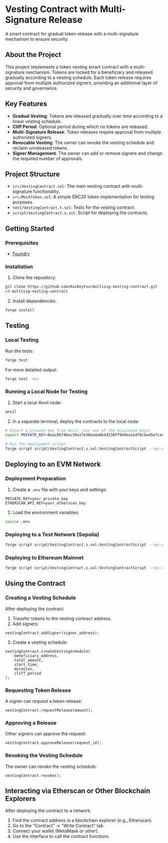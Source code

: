 # Vesting Contract with Multi-Signature Release

A smart contract for gradual token release with a multi-signature mechanism to ensure security.

## About the Project

This project implements a token vesting smart contract with a multi-signature mechanism. Tokens are locked for a beneficiary and released gradually according to a vesting schedule. Each token release requires approval from multiple authorized signers, providing an additional layer of security and governance.

## Key Features

- **Gradual Vesting**: Tokens are released gradually over time according to a linear vesting schedule.
- **Cliff Period**: Optional period during which no tokens are released.
- **Multi-Signature Release**: Token releases require approval from multiple authorized signers.
- **Revocable Vesting**: The owner can revoke the vesting schedule and reclaim unreleased tokens.
- **Signer Management**: The owner can add or remove signers and change the required number of approvals.

## Project Structure

- `src/VestingContract.sol`: The main vesting contract with multi-signature functionality.
- `src/MockToken.sol`: A simple ERC20 token implementation for testing purposes.
- `test/VestingContract.t.sol`: Tests for the vesting contract.
- `script/VestingContract.s.sol`: Script for deploying the contracts.

## Getting Started

### Prerequisites

- [Foundry](https://book.getfoundry.sh/getting-started/installation.html)

### Installation

1. Clone the repository:
```bash
git clone https://github.com/KaiReytsu/multisig-vesting-contract.git
cd multisig-vesting-contract
```

2. Install dependencies:
```bash
forge install
```

## Testing

### Local Testing

Run the tests:
```bash
forge test
```

For more detailed output:
```bash
forge test -vvv
```

### Running a Local Node for Testing

1. Start a local Anvil node:
```bash
anvil
```

2. In a separate terminal, deploy the contracts to the local node:
```bash
# Export a private key from Anvil (use one of the displayed keys)
export PRIVATE_KEY=0xac0974bec39a17e36ba4a6b4d238ff944bacb478cbed5efcae784d7bf4f2ff80

# Run the deployment script
forge script script/VestingContract.s.sol:VestingContractScript --rpc-url http://localhost:8545 --broadcast
```

## Deploying to an EVM Network

### Deployment Preparation

1. Create a `.env` file with your keys and settings:
```
PRIVATE_KEY=your_private_key
ETHERSCAN_API_KEY=your_etherscan_key
```

2. Load the environment variables:
```bash
source .env
```

### Deploying to a Test Network (Sepolia)

```bash
forge script script/VestingContract.s.sol:VestingContractScript --rpc-url https://sepolia.infura.io/v3/YOUR_INFURA_KEY --broadcast --verify
```

### Deploying to Ethereum Mainnet

```bash
forge script script/VestingContract.s.sol:VestingContractScript --rpc-url https://mainnet.infura.io/v3/YOUR_INFURA_KEY --broadcast --verify
```

## Using the Contract

### Creating a Vesting Schedule

After deploying the contract:

1. Transfer tokens to the vesting contract address.
2. Add signers:
```solidity
vestingContract.addSigner(signer_address);
```

3. Create a vesting schedule:
```solidity
vestingContract.createVestingSchedule(
    beneficiary_address,
    total_amount,
    start_time,
    duration,
    cliff_period
);
```

### Requesting Token Release

A signer can request a token release:
```solidity
vestingContract.requestRelease(amount);
```

### Approving a Release

Other signers can approve the request:
```solidity
vestingContract.approveRelease(request_id);
```

### Revoking the Vesting Schedule

The owner can revoke the vesting schedule:
```solidity
vestingContract.revoke();
```

## Interacting via Etherscan or Other Blockchain Explorers

After deploying the contract to a network:

1. Find the contract address in a blockchain explorer (e.g., Etherscan).
2. Go to the "Contract" -> "Write Contract" tab.
3. Connect your wallet (MetaMask or other).
4. Use the interface to call the contract functions.

